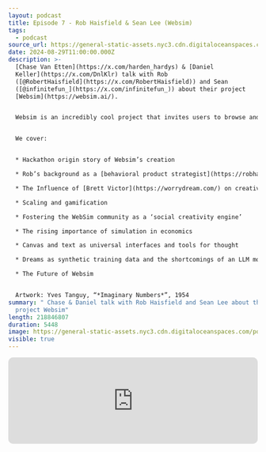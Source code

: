 ```yaml
---
layout: podcast
title: Episode 7 - Rob Haisfield & Sean Lee (Websim)
tags:
  - podcast
source_url: https://general-static-assets.nyc3.cdn.digitaloceanspaces.com/podcasts/episode-7_rob-haisfield_sean-lee_websim.mp3
date: 2024-08-29T11:00:00.000Z
description: >-
  [Chase Van Etten](https://x.com/harden_hardys) & [Daniel
  Keller](https://x.com/DnlKlr) talk with Rob
  ([@RobertHaisfield](https://x.com/RobertHaisfield)) and Sean
  ([@infinitefun_](https://x.com/infinitefun_)) about their project
  [Websim](https://websim.ai/).


  Websim is an incredibly cool project that invites users to browse and interact with a parallel world wide web, as hallucinated by AI. Even with such a simple UX conceit, (you type whatever you want to see into the url bar and it appears) websim community members have managed to create truly incredible stuff. Projects like websim really effectively demonstrate how AI is revolutionizing the way we produce and consume software and media.


  We cover:


  * Hackathon origin story of Websim’s creation

  * Rob’s background as a [behavioral product strategist](https://robhaisfield.com/notes/behavioral-product-strategy) and Sean’s experience moving from the live coding community to Google

  * The Influence of [Brett Victor](https://worrydream.com/) on creative coding

  * Scaling and gamification

  * Fostering the WebSim community as a ‘social creativity engine’

  * The rising importance of simulation in economics

  * Canvas and text as universal interfaces and tools for thought

  * Dreams as synthetic training data and the shortcomings of an LLM model of the brain

  * The Future of Websim


  Artwork: Yves Tanguy, “*Imaginary Numbers*”, 1954
summary: " Chase &⁠ ⁠Daniel talk with Rob Haisfield and Sean Lee about their
  project Websim"
length: 218846807
duration: 5448
image: https://general-static-assets.nyc3.cdn.digitaloceanspaces.com/podcasts/episode-7.jpeg
visible: true
---
```

<iframe id="embedPlayer" src="https://embed.podcasts.apple.com/us/podcast/episode-7-rob-haisfield-sean-lee-websim/id1750587121?i=1000666956952&amp;itsct=podcast_box_player&amp;itscg=30200&amp;ls=1&amp;theme=auto" height="175px" frameborder="0" sandbox="allow-forms allow-popups allow-same-origin allow-scripts allow-top-navigation-by-user-activation" allow="autoplay *; encrypted-media *; clipboard-write" style="width: 100%; max-width: 660px; overflow: hidden; border-radius: 10px; transform: translateZ(0px); animation: 2s 6 loading-indicator; background-color: rgb(228, 228, 228);"></iframe>
